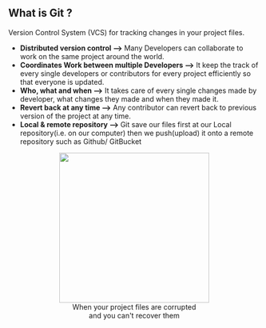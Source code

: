 <h2>
    What is Git ?
</h2>

Version Control System (VCS) for tracking changes in your project files.

<ul>
    <li><b>Distributed version control --></b> Many Developers can collaborate to work on the same project around the world.</li>
    <li><b>Coordinates Work between multiple Developers --></b> It keep the track of every single developers or contributors for every project efficiently so that everyone is updated.</li>
    <li><b>Who, what and when --></b> It takes care of every single changes made by developer, what changes they made and when they made it.</li>
    <li><b>Revert back at any time --></b> Any contributor can revert back to previous version of the project at any time.</li>
    <li><b>Local & remote repository --> </b>Git save our files first at our Local repository(i.e. on our computer) then we push(upload) it onto a remote repository such as Github/ GitBucket</li>
</ul>

<p align="center">
    <img src="https://media.giphy.com/media/wvQIqJyNBOCjK/giphy.gif" width="300">
    <br>
    When your project files are corrupted <br>and you can't recover them
</p>

